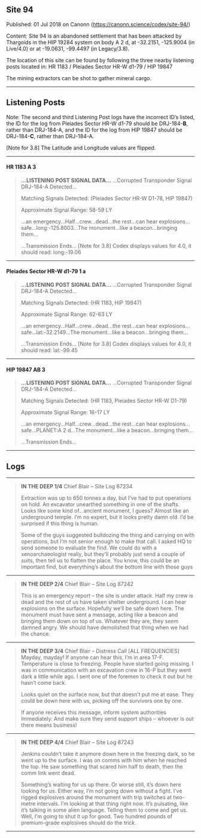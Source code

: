 ## Site 94

Published: 01 Jul 2018 on Canonn (https://canonn.science/codex/site-94/)

Content: Site 94 is an abandoned settlement that has been attacked by Thargoids in the HIP 19284 system on body A 2 d, at -32.2151, -125.9004 (in Live/4.0) or at -19.0631, -99.4497 (in Legacy/3.8).

The location of this site can be found by following the three nearby listening posts located in:
HR 1183 / Pleiades Sector HR-W d1-79 / HIP 19847

The mining extractors can be shot to gather mineral cargo.

* * *

## Listening Posts

Note: The second and third Listening Post logs have the incorrect ID’s listed, the ID for the log from Pleiades Sector HR-W d1-79 should be DRJ-184-**B**, rather than DRJ-184-A, and the ID for the log from HIP 19847 should be DRJ-184-**C**, rather than DRJ-184-A.

[Note for 3.8] The Latitude and Longitude values are flipped.

* * *

#### HR 1183 A 3

> 
> **…LISTENING POST SIGNAL DATA…**
> …Corrupted Transponder Signal DRJ-184-A Detected…
> 
> Matching Signals Detected: (Pleiades Sector HR-W D1-78, HIP 19847)
> 
> Approximate Signal Range: 58-59 LY
> 
> …an emergency…Half…crew…dead…the rest…can hear explosions…safe…long:-125.8003…The monument…like a beacon…bringing them…
> 
> …Transmission Ends…
> [Note for 3.8] Codex displays values for 4.0, it should read: long:-19.06

* * *

#### Pleiades Sector HR-W d1-79 1 a

> 
> **…LISTENING POST SIGNAL DATA…**
> …Corrupted Transponder Signal DRJ-184-A Detected…
> 
> Matching Signals Detected: (HR 1183, HIP 19847)
> 
> Approximate Signal Range: 62-63 LY
> 
> …an emergency…Half…crew…dead…the rest…can hear explosions…safe…lat:-32.2149…The monument…like a beacon…bringing them…
> 
> …Transmission Ends…
> [Note for 3.8] Codex displays values for 4.0, it should read: lat:-99.45

* * *

#### HIP 19847 AB 3

> 
> **…LISTENING POST SIGNAL DATA…**
> …Corrupted Transponder Signal DRJ-184-A Detected…
> 
> Matching Signals Detected: (HR 1183, Pleiades Sector HR-W D1-79)
> 
> Approximate Signal Range: 16-17 LY
> 
> …an emergency…Half…crew…dead…the rest…can hear explosions…safe…PLANET:A 2 d…The monument…like a beacon…bringing them…
> 
> …Transmission Ends…

* * *

## Logs

* * *

> 
> **IN THE DEEP 1/4**
> Chief Blair – Site Log 87234
> 
> Extraction was up to 650 tonnes a day, but I’ve had to put operations on hold. An excavator unearthed something in one of the shafts. Looks like some kind of…ancient monument, I guess? Almost like an underground temple. I’m no expert, but it looks pretty damn old. I’d be surprised if this thing is human.
> 
> Some of the guys suggested bulldozing the thing and carrying on with operations, but I’m not senior enough to make that call. I asked HQ to send someone to evaluate the find. We could do with a xenoarchaeologist really, but they’ll probably just send a couple of suits, then tell us to flatten the place. You know, this could be an important find, but everything’s about the bottom line with those guys

* * *

> 
> **IN THE DEEP 2/4**
> Chief Blair – Site Log 87242
> 
> This is an emergency report – the site is under attack. Half my crew is dead and the rest of us have taken shelter underground. I can hear explosions on the surface. Hopefully we’ll be safe down here.
> The monument must have sent a message, acting like a beacon and bringing them down on top of us. Whatever they are, they seem damned angry. We should have demolished that thing when we had the chance.

* * *

> 
> **IN THE DEEP 3/4**
> Chief Blair – Distress Call [ALL FREQUENCIES]
> Mayday, mayday! If anyone can hear this, I’m in area 17-F. Temperature is close to freezing. People have started going missing. I was in communication with an excavation crew in 16-P but they went dark a little while ago. I sent one of the foremen to check it out but he hasn’t come back.
> 
> Looks quiet on the surface now, but that doesn’t put me at ease. They could be down here with us, picking off the survivors one by one.
> 
> If anyone receives this message, inform system authorities Immediately. And make sure they send support ships – whoever is out there means business!

* * *

> 
> **IN THE DEEP 4/4**
> Chief Blair – Site Log 87243
> 
> Jenkins couldn’t take it anymore down here in the freezing dark, so he went up to the surface. I was on comms with him when he reached the top. He saw something that scared him half to death, then the comm link went dead.
> 
> Something’s waiting for us up there. Or worse still, it’s down here looking for us. Either way, I’m not going down without a fight. I’ve rigged explosives around the monument with trip switches at two-metre intervals. I’m looking at that thing right now. It’s pulsating, like it’s talking in some alien language. Telling them to come and get us. Well, I’m going to shut it up for good. Two hundred pounds of premium-grade explosives should do the trick.

* * *